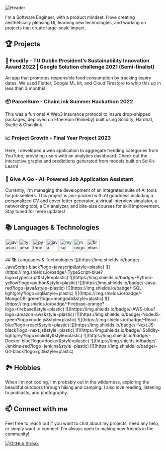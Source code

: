 ![Header](./your-header-image-name.png)

I'm a Software Engineer, with a product mindset. I love creating aesthetically pleasing UI, learning new technologies, and working on projects that create large-scale impact. 

## 🏆 Projects

### 🍎 Foodify - TU Dublin President’s Sustainability Innovation Award 2022 | Google Solution challenge 2021 (Semi-finalist)
An app that promotes responsible food consumption by tracking expiry dates. We used Flutter, Google ML kit, and Cloud Firestore to whip this up in less than 3 months!

### 📦 ParcelSure - ChainLink Summer Hackathon 2022
This was a fun one! A Web3 insurance protocol to insure drop-shipped packages, deployed on Ethereum (Rinkeby) built using Solidity, Hardhat, Svelte & Chainlink.

### 📈 Project Growth – Final Year Project 2023
Here, I developed a web application to aggregate trending categories from YouTube, providing users with an analytics dashboard. Check out the interactive graphs and predictions generated from models built on SciKit-Learn!

### 🤖 Give A Go - AI-Powered Job Application Assistant
Currently, I'm managing the development of an integrated suite of AI tools for job seekers. This project is jam-packed with AI goodness including a personalized CV and cover letter generator, a virtual interview simulator, a networking tool, a CV analyzer, and bite-size courses for skill improvement. Stay tuned for more updates!

## 📚 Languages & Technologies 
<p align="left">
 <a href="https://developer.mozilla.org/en-US/docs/Web/JavaScript" target="_blank"> 
   <img src="https://www.vectorlogo.zone/logos/javascript/javascript-icon.svg" alt="javascript" width="40" height="40"/> 
 </a> 
 <a href="https://www.typescriptlang.org/" target="_blank"> 
   <img src="https://www.vectorlogo.zone/logos/typescriptlang/typescriptlang-icon.svg" alt="typescript" width="40" height="40"/>
 </a> 
 <a href="https://www.python.org/" target="_blank"> 
   <img src="https://www.vectorlogo.zone/logos/python/python-icon.svg" alt="python" width="40" height="40"/> 
 </a> 
 <a href="https://www.java.com" target="_blank"> 
   <img src="https://www.vectorlogo.zone/logos/java/java-icon.svg" alt="java" width="40" height="40"/> 
 </a> 
 <a href="https://www.mysql.com/" target="_blank"> 
   <img src="https://www.vectorlogo.zone/logos/mysql/mysql-icon.svg" alt="mysql" width="40" height="40"/> 
 </a> 
 <a href="https://www.mongodb.com/" target="_blank"> 
   <img src="https://www.vectorlogo.zone/logos/mongodb/mongodb-icon.svg" alt="mongodb" width="40" height="40"/> 
 </a> 
 <a href="https://firebase.google.com/" target="_blank"> 
   <img src="https://www.vectorlogo.zone/logos/firebase/firebase-icon.svg" alt="firebase" width="40" height="40"/> 
 </a> 
</p>
## 📚 Languages & Technologies 
![](https://img.shields.io/badge/-JavaScript-black?logo=javascript&style=plastic)
![](https://img.shields.io/badge/-TypeScript-blue?logo=typescript&style=plastic)
![](https://img.shields.io/badge/-Python-yellow?logo=python&style=plastic)
![](https://img.shields.io/badge/-Java-red?logo=java&style=plastic)
![](https://img.shields.io/badge/-SQL-lightgrey?logo=sql&style=plastic)
![](https://img.shields.io/badge/-MongoDB-green?logo=mongodb&style=plastic)
![](https://img.shields.io/badge/-Firebase-orange?logo=firebase&style=plastic)
![](https://img.shields.io/badge/-AWS-blue?logo=amazon-aws&style=plastic)
![](https://img.shields.io/badge/-NodeJS-green?logo=node.js&style=plastic)
![](https://img.shields.io/badge/-React-blue?logo=react&style=plastic)
![](https://img.shields.io/badge/-Next.JS-black?logo=next.js&style=plastic)
![](https://img.shields.io/badge/-Solidity-lightgrey?logo=solidity&style=plastic)
![](https://img.shields.io/badge/-Docker-blue?logo=docker&style=plastic)
![](https://img.shields.io/badge/-Jenkins-red?logo=jenkins&style=plastic)
![](https://img.shields.io/badge/-Git-black?logo=git&style=plastic)


## 🏞️ Hobbies
When I'm not coding, I'm probably out in the wilderness, exploring the beautiful outdoors through hiking and camping. I also love reading, listening to podcasts, and photography. 

## 📫 Connect with me
Feel free to reach out if you want to chat about my projects, need any help, or simply want to connect. I'm always open to making new friends in the community! 


[![GitHub Streak](http://github-readme-streak-stats.herokuapp.com?user=sanatcodes&theme=gruvbox)](https://git.io/streak-stats)
<!---
sanatcodes/sanatcodes is a ✨ special ✨ repository because its `README.md` (this file) appears on your GitHub profile.
You can click the Preview link to take a look at your changes.
--->

